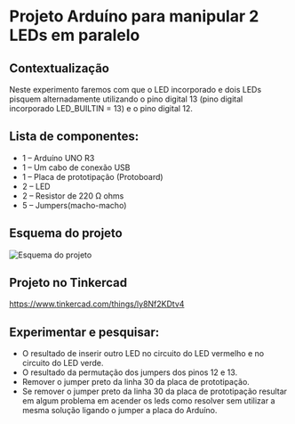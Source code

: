 # Projeto Arduíno para manipular 2 LEDs em paralelo

## Contextualização

Neste experimento faremos  com que o LED incorporado e dois LEDs pisquem alternadamente utilizando o pino digital 13 (pino digital incorporado LED_BUILTIN = 13) e o pino digital 12.

## Lista de componentes:

- 1 – Arduíno UNO R3
- 1 – Um cabo de conexão USB
- 1 – Placa de prototipação (Protoboard)
- 2 – LED
- 2 – Resistor de 220 Ω ohms
- 5 – Jumpers(macho-macho)

## Esquema do projeto

![Esquema do projeto](Arduino_manipulando_dois_LEDs_em_paralelo)

## Projeto no Tinkercad

https://www.tinkercad.com/things/ly8Nf2KDtv4

## Experimentar e pesquisar:

- O resultado de inserir outro LED no circuito do LED vermelho e no circuito do LED verde.
- O resultado da permutação dos jumpers dos pinos 12 e 13.
- Remover o jumper preto da linha 30 da placa de prototipação.
- Se remover o jumper preto da linha 30 da placa de prototipação resultar em algum problema em acender os leds como resolver sem utilizar a mesma solução ligando o jumper a placa do Arduíno.
